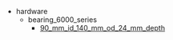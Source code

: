 * hardware
  * bearing_6000_series
    * [90_mm_id_140_mm_od_24_mm_depth](hardware/bearing_6000_series/90_mm_id_140_mm_od_24_mm_depth)
